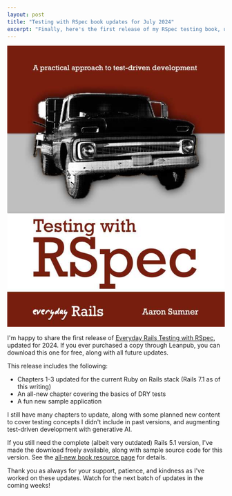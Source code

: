 ```yaml
---
layout: post
title: "Testing with RSpec book updates for July 2024"
excerpt: "Finally, here's the first release of my RSpec testing book, updated for the latest Rails stack!"
---
```


<a href="https://leanpub.com/everydayrailsrspec"><img src="/images/rspec-book-2024-xl.jpg" class="h-40 float-right border ml-2 mb-2 shadow" alt="" /></a>

I'm happy to share the first release of [Everyday Rails Testing with RSpec](https://leanpub.com/everydayrailsrspec), updated for 2024. If you ever purchased a copy through Leanpub, you can download this one for free, along with all future updates.

This release includes the following:

- Chapters 1-3 updated for the current Ruby on Rails stack (Rails 7.1 as of this writing)
- An all-new chapter covering the basics of DRY tests
- A fun new sample application

I still have many chapters to update, along with some planned new content to cover testing concepts I didn't include in past versions, and augmenting test-driven development with generative AI.

If you still need the complete (albeit very outdated) Rails 5.1 version, I've made the download freely available, along with sample source code for this version. See the [all-new book resource page](/rspecbook/) for details.

Thank you as always for your support, patience, and kindness as I've worked on these updates. Watch for the next batch of updates in the coming weeks!
